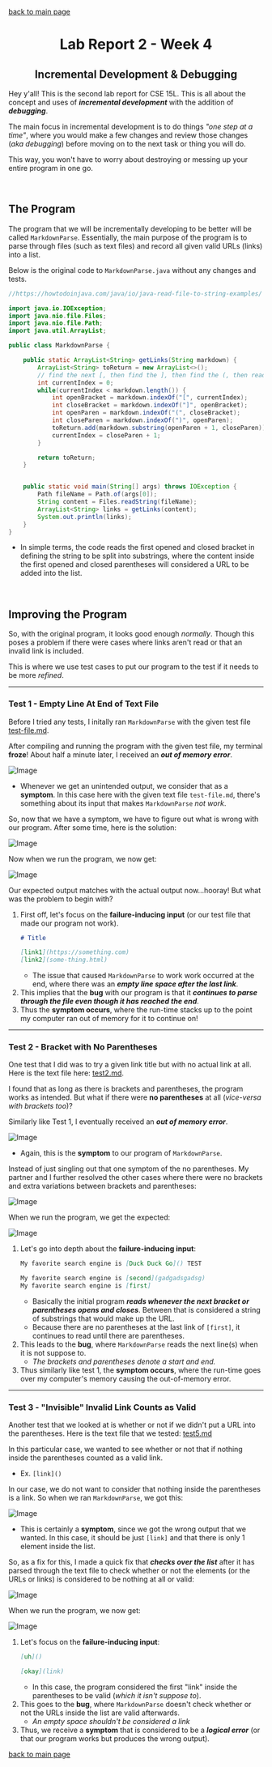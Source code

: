 [back to main page](https://kennethkietvuong.github.io/cse15l-lab-reports/)

<meta http-equiv="refresh" content="10">

<body>
      <h1 style="text-align:center">Lab Report 2 - Week 4</h1>
      <h2 style="text-align:center">Incremental Development & Debugging</h2>
   </body>

Hey y'all! This is the second lab report for CSE 15L. This is all about the concept and uses of ***incremental development*** with the addition of ***debugging***.

The main focus in incremental development is to do things *"one step at a time"*, where you would make a few changes and review those changes (*aka debugging*) before moving on to the next task or thing you will do.

This way, you won't have to worry about destroying or messing up your entire program in one go.

<p>&nbsp;</p>

## The Program

The program that we will be incrementally developing to be better will be called `MarkdownParse`. Essentially, the main purpose of the program is to parse through files (such as text files) and record all given valid URLs (links) into a list.

Below is the original code to `MarkdownParse.java` without any changes and tests.

```java
//https://howtodoinjava.com/java/io/java-read-file-to-string-examples/

import java.io.IOException;
import java.nio.file.Files;
import java.nio.file.Path;
import java.util.ArrayList;

public class MarkdownParse {

    public static ArrayList<String> getLinks(String markdown) {
        ArrayList<String> toReturn = new ArrayList<>();
        // find the next [, then find the ], then find the (, then read link upto next )
        int currentIndex = 0;
        while(currentIndex < markdown.length()) {
            int openBracket = markdown.indexOf("[", currentIndex);
            int closeBracket = markdown.indexOf("]", openBracket);
            int openParen = markdown.indexOf("(", closeBracket);
            int closeParen = markdown.indexOf(")", openParen);
            toReturn.add(markdown.substring(openParen + 1, closeParen));
            currentIndex = closeParen + 1;
        }

        return toReturn;
    }


    public static void main(String[] args) throws IOException {
        Path fileName = Path.of(args[0]);
        String content = Files.readString(fileName);
        ArrayList<String> links = getLinks(content);
	    System.out.println(links);
    }
}
```

* In simple terms, the code reads the first opened and closed bracket in defining the string to be split into substrings, where the content inside the first opened and closed parentheses will considered a URL to be added into the list.

<p>&nbsp;</p>

## Improving the Program
So, with the original program, it looks good enough *normally*. Though this poses a problem if there were cases where links aren't read or that an invalid link is included.

This is where we use test cases to put our program to the test if it needs to be more *refined*.

---

### Test 1 - Empty Line At End of Text File
Before I tried any tests, I initally ran `MarkdownParse` with the given test file [test-file.md](https://github.com/kennethkietvuong/cse15l-lab-reports/blob/main/lab-report-assets/report2/test-file.md?plain=1).

After compiling and running the program with the given test file, my terminal **froze**! About half a minute later, I received an ***out of memory error***.

![Image](/lab-report-assets/report2/lab-report-2-images/test1_nomemory_symptom.png)

* Whenever we get an unintended output, we consider that as a **symptom**. In this case here with the given text file `test-file.md`, there's something about its input that makes `MarkdownParse` *not work*.

So, now that we have a symptom, we have to figure out what is wrong with our program. After some time, here is the solution:

![Image](/lab-report-assets/report2/lab-report-2-images/test1_fix.png)

Now when we run the program, we now get:

![Image](/lab-report-assets/report2/lab-report-2-images/test1_output.png)

Our expected output matches with the actual output now...hooray! But what was the problem to begin with?
1. First off, let's focus on the **failure-inducing input** (or our test file that made our program not work).
    ```md
    # Title

    [link1](https://something.com)
    [link2](some-thing.html)

    ```
    * The issue that caused `MarkdownParse` to work work occurred at the end, where there was an ***empty line space after the last link***.
2. This implies that the **bug** with our program is that it ***continues to parse through the file even though it has reached the end***.
3. Thus the **symptom occurs**, where the run-time stacks up to the point my computer ran out of memory for it to continue on!

---

### Test 2 - Bracket with No Parentheses
One test that I did was to try a given link title but with no actual link at all. Here is the text file here: [test2.md](https://github.com/kennethkietvuong/cse15l-lab-reports/blob/main/lab-report-assets/report2/test2.md?plain=1).

I found that as long as there is brackets and parentheses, the program works as intended. But what if there were **no parentheses** at all (*vice-versa with brackets too*)?

Similarly like Test 1, I eventually received an ***out of memory error***.

![Image](/lab-report-assets/report2/lab-report-2-images/test2_nomemory_symptom.png)

* Again, this is the **symptom** to our program of `MarkdownParse`.

Instead of just singling out that one symptom of the no parentheses. My partner and I further resolved the other cases where there were no brackets and extra variations between brackets and parentheses:

![Image](/lab-report-assets/report2/lab-report-2-images/test2_fix.png)

When we run the program, we get the expected:

![Image](/lab-report-assets/report2/lab-report-2-images/test2_output.png)

1. Let's go into depth about the **failure-inducing input**:
    ```md
    My favorite search engine is [Duck Duck Go]() TEST

    My favorite search engine is [second](gadgadsgadsg)
    My favorite search engine is [first]
    ```
    * Basically the initial program ***reads whenever the next bracket or parentheses opens and closes***. Between that is considered a string of substrings that would make up the URL.
    * Because there are no parentheses at the last link of `[first]`, it continues to read until there are parentheses.
2. This leads to the **bug**, where `MarkdownParse` reads the next line(s) when it is not suppose to.
    * *The brackets and parentheses denote a start and end.*
3. Thus similarly like test 1, the **symptom occurs**, where the run-time goes over my computer's memory causing the out-of-memory error.

---

### Test 3 - "Invisible" Invalid Link Counts as Valid
Another test that we looked at is whether or not if we didn't put a URL into the parentheses. Here is the text file that we tested: [test5.md](https://github.com/kennethkietvuong/cse15l-lab-reports/blob/main/lab-report-assets/report2/test5.md?plain=1)

In this particular case, we wanted to see whether or not that if nothing inside the parentheses counted as a valid link.
* Ex. `[link]()`

In our case, we do not want to consider that nothing inside the parentheses is a link. So when we ran `MarkdownParse`, we got this:

![Image](/lab-report-assets/report2/lab-report-2-images/test3_symptom.png)

*  This is certainly a **symptom**, since we got the wrong output that we wanted. In this case, it should be just `[link]` and that there is only 1 element inside the list.

So, as a fix for this, I made a quick fix that ***checks over the list*** after it has parsed through the text file to check whether or not the elements (or the URLs or links) is considered to be nothing at all or valid:

![Image](/lab-report-assets/report2/lab-report-2-images/test3_fix.png)

When we run the program, we now get:

![Image](/lab-report-assets/report2/lab-report-2-images/test3_output.png)

1. Let's focus on the **failure-inducing input**:
    ```md
    [uh]()

    [okay](link)
    ```
    * In this case, the program considered the first "link" inside the parentheses to be valid (*which it isn't suppose to*).
2. This goes to the **bug**, where `MarkdownParse` doesn't check whether or not the URLs inside the list are valid afterwards.
    * *An empty space shouldn't be considered a link*
3. Thus, we receive a **symptom** that is considered to be a ***logical error*** (or that our program works but produces the wrong output).

[back to main page](https://kennethkietvuong.github.io/cse15l-lab-reports/)